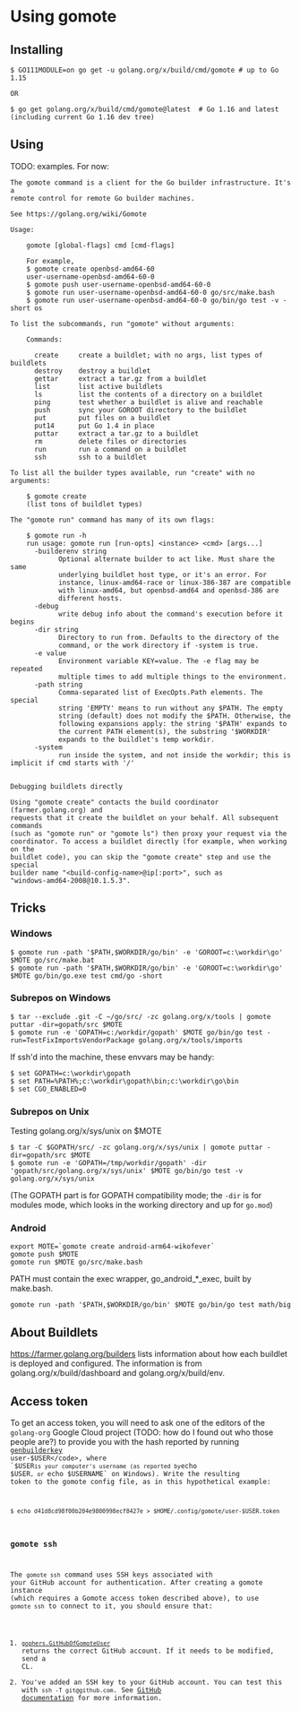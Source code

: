 # Using gomote

## Installing

```
$ GO111MODULE=on go get -u golang.org/x/build/cmd/gomote # up to Go 1.15

OR

$ go get golang.org/x/build/cmd/gomote@latest  # Go 1.16 and latest (including current Go 1.16 dev tree)
```

## Using

TODO: examples. For now:

```
The gomote command is a client for the Go builder infrastructure. It's a
remote control for remote Go builder machines.

See https://golang.org/wiki/Gomote

Usage:

    gomote [global-flags] cmd [cmd-flags]

    For example,
    $ gomote create openbsd-amd64-60
    user-username-openbsd-amd64-60-0
    $ gomote push user-username-openbsd-amd64-60-0
    $ gomote run user-username-openbsd-amd64-60-0 go/src/make.bash
    $ gomote run user-username-openbsd-amd64-60-0 go/bin/go test -v -short os

To list the subcommands, run "gomote" without arguments:

    Commands:

      create     create a buildlet; with no args, list types of buildlets
      destroy    destroy a buildlet
      gettar     extract a tar.gz from a buildlet
      list       list active buildlets
      ls         list the contents of a directory on a buildlet
      ping       test whether a buildlet is alive and reachable
      push       sync your GOROOT directory to the buildlet
      put        put files on a buildlet
      put14      put Go 1.4 in place
      puttar     extract a tar.gz to a buildlet
      rm         delete files or directories
      run        run a command on a buildlet
      ssh        ssh to a buildlet

To list all the builder types available, run "create" with no arguments:

    $ gomote create
    (list tons of buildlet types)

The "gomote run" command has many of its own flags:

    $ gomote run -h
    run usage: gomote run [run-opts] <instance> <cmd> [args...]
      -builderenv string
            Optional alternate builder to act like. Must share the same
            underlying buildlet host type, or it's an error. For
            instance, linux-amd64-race or linux-386-387 are compatible
            with linux-amd64, but openbsd-amd64 and openbsd-386 are
            different hosts.
      -debug
            write debug info about the command's execution before it begins
      -dir string
            Directory to run from. Defaults to the directory of the
            command, or the work directory if -system is true.
      -e value
            Environment variable KEY=value. The -e flag may be repeated
            multiple times to add multiple things to the environment.
      -path string
            Comma-separated list of ExecOpts.Path elements. The special
            string 'EMPTY' means to run without any $PATH. The empty
            string (default) does not modify the $PATH. Otherwise, the
            following expansions apply: the string '$PATH' expands to
            the current PATH element(s), the substring '$WORKDIR'
            expands to the buildlet's temp workdir.
      -system
            run inside the system, and not inside the workdir; this is implicit if cmd starts with '/'


Debugging buildlets directly

Using "gomote create" contacts the build coordinator (farmer.golang.org) and
requests that it create the buildlet on your behalf. All subsequent commands
(such as "gomote run" or "gomote ls") then proxy your request via the
coordinator. To access a buildlet directly (for example, when working on the
buildlet code), you can skip the "gomote create" step and use the special
builder name "<build-config-name>@ip[:port>", such as
"windows-amd64-2008@10.1.5.3".
```

## Tricks

### Windows

```
$ gomote run -path '$PATH,$WORKDIR/go/bin' -e 'GOROOT=c:\workdir\go' $MOTE go/src/make.bat
$ gomote run -path '$PATH,$WORKDIR/go/bin' -e 'GOROOT=c:\workdir\go' $MOTE go/bin/go.exe test cmd/go -short
```

### Subrepos on Windows

```
$ tar --exclude .git -C ~/go/src/ -zc golang.org/x/tools | gomote puttar -dir=gopath/src $MOTE
$ gomote run -e 'GOPATH=c:/workdir/gopath' $MOTE go/bin/go test -run=TestFixImportsVendorPackage golang.org/x/tools/imports
```

If ssh'd into the machine, these envvars may be handy:

```
$ set GOPATH=c:\workdir\gopath
$ set PATH=%PATH%;c:\workdir\gopath\bin;c:\workdir\go\bin
$ set CGO_ENABLED=0
```

### Subrepos on Unix

Testing golang.org/x/sys/unix on $MOTE

```
$ tar -C $GOPATH/src/ -zc golang.org/x/sys/unix | gomote puttar -dir=gopath/src $MOTE
$ gomote run -e 'GOPATH=/tmp/workdir/gopath' -dir 'gopath/src/golang.org/x/sys/unix' $MOTE go/bin/go test -v golang.org/x/sys/unix
```

(The GOPATH part is for GOPATH compatibility mode; the `-dir` is for modules mode, which looks in the working directory and up for `go.mod`)

### Android

```
export MOTE=`gomote create android-arm64-wikofever`
gomote push $MOTE
gomote run $MOTE go/src/make.bash
```
PATH must contain the exec wrapper, go_android_*_exec, built by make.bash.

```
gomote run -path '$PATH,$WORKDIR/go/bin' $MOTE go/bin/go test math/big
```

## About Buildlets

https://farmer.golang.org/builders lists information about how each buildlet is deployed and configured.
The information is from golang.org/x/build/dashboard and golang.org/x/build/env.


## Access token

To get an access token, you will need to ask one of the editors of the `golang-org` Google Cloud project (TODO: how do I found out who those people are?) to provide you with the hash reported by running <code><a href="https://golang.org/x/build/cmd/genbuilderkey">genbuilderkey</a> user-$USER</code>, where `$USER` is your computer's username (as reported by `echo $USER`, or `echo $USERNAME` on Windows). Write the resulting token to the gomote config file, as in this hypothetical example:

```
$ echo d41d8cd98f00b204e9800998ecf8427e > $HOME/.config/gomote/user-$USER.token
```

### gomote ssh

The `gomote ssh` command uses SSH keys associated with your GitHub account for authentication. After creating a gomote instance (which requires a Gomote access token described above), to use `gomote ssh` to connect to it, you should ensure that:

1. [`gophers.GitHubOfGomoteUser`](https://pkg.go.dev/golang.org/x/build/internal/gophers?tab=doc#GitHubOfGomoteUser) returns the correct GitHub account. If it needs to be modified, send a CL.
2. You've added an SSH key to your GitHub account. You can test this with `ssh -T git@github.com`. See [GitHub documentation](https://docs.github.com/en/github/authenticating-to-github/testing-your-ssh-connection) for more information.